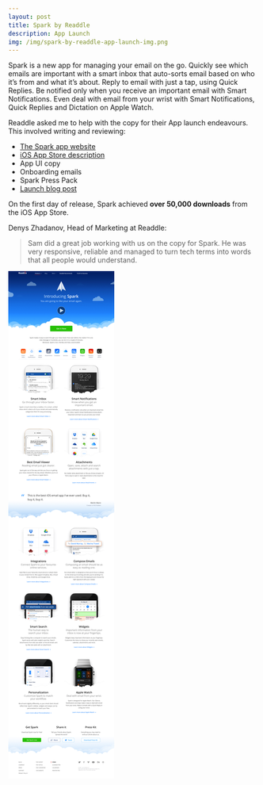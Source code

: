 ```yaml
---
layout: post
title: Spark by Readdle
description: App Launch
img: /img/spark-by-readdle-app-launch-img.png
---
```


Spark is a new app for managing your email on the go. Quickly see which emails are important with a smart inbox that auto-sorts email based on who it’s from and what it’s about. Reply to email with just a tap, using Quick Replies. Be notified only when you receive an important email with Smart Notifications. Even deal with email from your wrist with Smart Notifications, Quick Replies and Dictation on Apple Watch.

Readdle asked me to help with the copy for their App launch endeavours. This involved writing and reviewing:

- [The Spark app website](https://readdle.com/products/spark)
- [iOS App Store description](https://itunes.apple.com/gb/app/spark-fast-smart-email-for/id997102246?mt=8)
- App UI copy
- Onboarding emails
- Spark Press Pack
- [Launch blog post](https://readdle.com/blog/2015/05/introducing-spark/)

On the first day of release, Spark achieved **over 50,000 downloads** from the iOS App Store.

Denys Zhadanov, Head of Marketing at Readdle:

>Sam did a great job working with us on the copy for Spark. He was very responsive, reliable and managed to turn tech terms into words that all people would understand.

<img src="/img/readdle_com_products_spark.png">
 